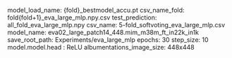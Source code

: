model_load_name: {fold}_bestmodel_accu.pt
csv_name_fold: fold{fold+1}_eva_large_mlp.npy.csv
test_prediction: all_fold_eva_large_mlp.npy
csv_name: 5-fold_softvoting_eva_large_mlp.csv
model_name: eva02_large_patch14_448.mim_m38m_ft_in22k_in1k
save_root_path: Experiments/eva_large_mlp
epochs: 30
step_size: 10
model.model.head : ReLU
albumentations_image_size: 448x448